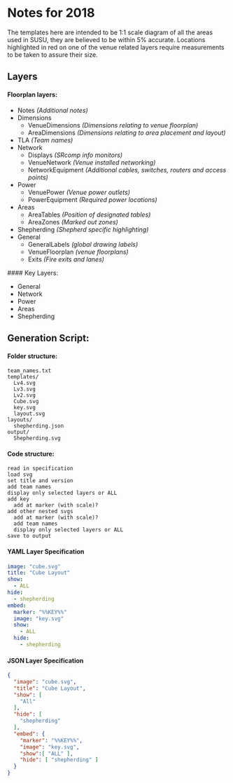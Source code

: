 # Notes for 2018

The templates here are intended to be 1:1 scale diagram of all the areas used in SUSU, they are believed to be within 5% accurate.
Locations highlighted in red on one of the venue related layers require measurements to be taken to assure their size.

## Layers
#### Floorplan layers:
- Notes *(Additional notes)*
- Dimensions
  - VenueDimensions *(Dimensions relating to venue floorplan)*
  - AreaDimensions *(Dimensions relating to area placement and layout)*
- TLA *(Team names)*
- Network
  - Displays *(SRcomp info monitors)*
  - VenueNetwork *(Venue installed networking)*
  - NetworkEquipment *(Additional cables, switches, routers and access points)*
- Power
  - VenuePower *(Venue power outlets)*
  - PowerEquipment *(Required power locations)*
- Areas
  - AreaTables *(Position of designated tables)*
  - AreaZones *(Marked out zones)*
- Shepherding *(Shepherd specific highlighting)*
- General
  - GeneralLabels *(global drawing labels)*
  - VenueFloorplan *(venue floorplans)*
  - Exits *(Fire exits and lanes)*


#### Key Layers:
- General
- Network
- Power
- Areas
- Shepherding


## Generation Script:
#### Folder structure:
```
team_names.txt
templates/
  Lv4.svg
  Lv3.svg
  Lv2.svg
  Cube.svg
  key.svg
  layout.svg
layouts/
  shepherding.json
output/
  Shepherding.svg
```

#### Code structure:
```
read in specification
load svg
set title and version
add team names
display only selected layers or ALL
add key
  add at marker (with scale)?
add other nested svgs
  add at marker (with scale)?
  add team names
  display only selected layers or ALL
save to output
```

#### YAML Layer Specification
```yaml
image: "cube.svg"
title: "Cube Layout"
show: 
  - ALL
hide:
  - shepherding
embed:
  marker: "%%KEY%%"
  image: "key.svg"
  show: 
    - ALL
  hide:
    - shepherding
```

#### JSON Layer Specification
```json
{
  "image": "cube.svg",
  "title": "Cube Layout",
  "show": [
    "All"
  ],
  "hide": [
    "shepherding"
  ],
  "embed": {
    "marker": "%%KEY%%",
    "image": "key.svg",
    "show":[ "ALL" ],
    "hide": [ "shepherding" ]
  }
}
```
